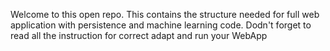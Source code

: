 Welcome to this open repo.
This contains the structure needed for full web application with persistence and machine learning code. 
Dodn't forget to read all the instruction for correct adapt and run your WebApp

